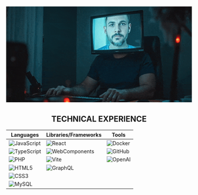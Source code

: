<p align="center"><a href="https://somethinghitme.com"><img src="https://github.com/loktar00/loktar00/raw/master/profilebanner.gif" alt="loktar00"/></a></p>

<div align="center">
<h2>TECHNICAL EXPERIENCE</h2>

| Languages          | Libraries/Frameworks | Tools               |
| ------------------ | -------------------- | ------------------- |
| ![JavaScript](https://img.shields.io/badge/JavaScript-323330?style=for-the-badge&logo=javascript&logoColor=F7DF1E) | ![React](https://img.shields.io/badge/React-20232A?style=for-the-badge&logo=react&logoColor=61DAFB) | ![Docker](https://img.shields.io/badge/Docker-2496ED?style=for-the-badge&logo=docker&logoColor=white) |
| ![TypeScript](https://img.shields.io/badge/TypeScript-007ACC?style=for-the-badge&logo=typescript&logoColor=white) | ![WebComponents](https://img.shields.io/badge/WebComponents-29ABE2?style=for-the-badge&logo=webcomponentsdotorg&logoColor=white) | ![GitHub](https://img.shields.io/badge/GitHub-100000?style=for-the-badge&logo=github&logoColor=white) |
| ![PHP](https://img.shields.io/badge/PHP-777BB4?style=for-the-badge&logo=php&logoColor=white) | ![Vite](https://img.shields.io/badge/Vite-646CFF?style=for-the-badge&logo=Vite&logoColor=white) | ![OpenAI](https://img.shields.io/badge/OpenAI-00549F?style=for-the-badge&logo=openai&logoColor=white) |
| ![HTML5](https://img.shields.io/badge/HTML5-E34F26?style=for-the-badge&logo=html5&logoColor=white) | ![GraphQL](https://img.shields.io/badge/GraphQL-E10098?style=for-the-badge&logo=graphql&logoColor=white) | |
| ![CSS3](https://img.shields.io/badge/CSS3-1572B6?style=for-the-badge&logo=css3&logoColor=white) | | |
| ![MySQL](https://img.shields.io/badge/MySQL-4479A1?style=for-the-badge&logo=mysql&logoColor=white) | | |

</div>
